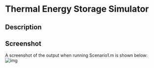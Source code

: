 # Thermal Energy Storage Simulator
## Description

## Screenshot
A screenshot of the output when running Scenario1.m is shown below:
![img](https://github.com/tatumalenko/thermal-energy-storage/blob/master/assets/screenshot.png?raw=true "A screenshot of the output when running Scenario1.m")


